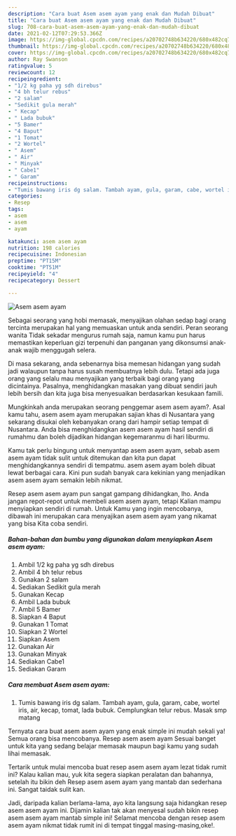 ```yaml
---
description: "Cara buat Asem asem ayam yang enak dan Mudah Dibuat"
title: "Cara buat Asem asem ayam yang enak dan Mudah Dibuat"
slug: 708-cara-buat-asem-asem-ayam-yang-enak-dan-mudah-dibuat
date: 2021-02-12T07:29:53.366Z
image: https://img-global.cpcdn.com/recipes/a20702748b634220/680x482cq70/asem-asem-ayam-foto-resep-utama.jpg
thumbnail: https://img-global.cpcdn.com/recipes/a20702748b634220/680x482cq70/asem-asem-ayam-foto-resep-utama.jpg
cover: https://img-global.cpcdn.com/recipes/a20702748b634220/680x482cq70/asem-asem-ayam-foto-resep-utama.jpg
author: Ray Swanson
ratingvalue: 5
reviewcount: 12
recipeingredient:
- "1/2 kg paha yg sdh direbus"
- "4 bh telur rebus"
- "2 salam"
- "Sedikit gula merah"
- " Kecap"
- " Lada bubuk"
- "5 Bamer"
- "4 Baput"
- "1 Tomat"
- "2 Wortel"
- " Asem"
- " Air"
- " Minyak"
- " Cabe1"
- " Garam"
recipeinstructions:
- "Tumis bawang iris dg salam. Tambah ayam, gula, garam, cabe, wortel iris, air, kecap, tomat, lada bubuk. Cemplungkan telur rebus. Masak smp matang"
categories:
- Resep
tags:
- asem
- asem
- ayam

katakunci: asem asem ayam 
nutrition: 198 calories
recipecuisine: Indonesian
preptime: "PT15M"
cooktime: "PT51M"
recipeyield: "4"
recipecategory: Dessert

---
```



![Asem asem ayam](https://img-global.cpcdn.com/recipes/a20702748b634220/680x482cq70/asem-asem-ayam-foto-resep-utama.jpg)

Sebagai seorang yang hobi memasak, menyajikan olahan sedap bagi orang tercinta merupakan hal yang memuaskan untuk anda sendiri. Peran seorang  wanita Tidak sekadar mengurus rumah saja, namun kamu pun harus memastikan keperluan gizi terpenuhi dan panganan yang dikonsumsi anak-anak wajib menggugah selera.

Di masa  sekarang, anda sebenarnya bisa memesan hidangan yang sudah jadi walaupun tanpa harus susah membuatnya lebih dulu. Tetapi ada juga orang yang selalu mau menyajikan yang terbaik bagi orang yang dicintainya. Pasalnya, menghidangkan masakan yang dibuat sendiri jauh lebih bersih dan kita juga bisa menyesuaikan berdasarkan kesukaan famili. 



Mungkinkah anda merupakan seorang penggemar asem asem ayam?. Asal kamu tahu, asem asem ayam merupakan sajian khas di Nusantara yang sekarang disukai oleh kebanyakan orang dari hampir setiap tempat di Nusantara. Anda bisa menghidangkan asem asem ayam hasil sendiri di rumahmu dan boleh dijadikan hidangan kegemaranmu di hari liburmu.

Kamu tak perlu bingung untuk menyantap asem asem ayam, sebab asem asem ayam tidak sulit untuk ditemukan dan kita pun dapat menghidangkannya sendiri di tempatmu. asem asem ayam boleh dibuat lewat berbagai cara. Kini pun sudah banyak cara kekinian yang menjadikan asem asem ayam semakin lebih nikmat.

Resep asem asem ayam pun sangat gampang dihidangkan, lho. Anda jangan repot-repot untuk membeli asem asem ayam, tetapi Kalian mampu menyiapkan sendiri di rumah. Untuk Kamu yang ingin mencobanya, dibawah ini merupakan cara menyajikan asem asem ayam yang nikamat yang bisa Kita coba sendiri.

<!--inarticleads1-->

##### Bahan-bahan dan bumbu yang digunakan dalam menyiapkan Asem asem ayam:

1. Ambil 1/2 kg paha yg sdh direbus
1. Ambil 4 bh telur rebus
1. Gunakan 2 salam
1. Sediakan Sedikit gula merah
1. Gunakan  Kecap
1. Ambil  Lada bubuk
1. Ambil 5 Bamer
1. Siapkan 4 Baput
1. Gunakan 1 Tomat
1. Siapkan 2 Wortel
1. Siapkan  Asem
1. Gunakan  Air
1. Gunakan  Minyak
1. Sediakan  Cabe1
1. Sediakan  Garam




<!--inarticleads2-->

##### Cara membuat Asem asem ayam:

1. Tumis bawang iris dg salam. Tambah ayam, gula, garam, cabe, wortel iris, air, kecap, tomat, lada bubuk. Cemplungkan telur rebus. Masak smp matang




Ternyata cara buat asem asem ayam yang enak simple ini mudah sekali ya! Semua orang bisa mencobanya. Resep asem asem ayam Sesuai banget untuk kita yang sedang belajar memasak maupun bagi kamu yang sudah lihai memasak.

Tertarik untuk mulai mencoba buat resep asem asem ayam lezat tidak rumit ini? Kalau kalian mau, yuk kita segera siapkan peralatan dan bahannya, setelah itu bikin deh Resep asem asem ayam yang mantab dan sederhana ini. Sangat taidak sulit kan. 

Jadi, daripada kalian berlama-lama, ayo kita langsung saja hidangkan resep asem asem ayam ini. Dijamin kalian tak akan menyesal sudah bikin resep asem asem ayam mantab simple ini! Selamat mencoba dengan resep asem asem ayam nikmat tidak rumit ini di tempat tinggal masing-masing,oke!.

